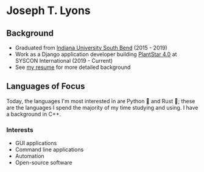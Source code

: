 # Joseph T. Lyons

## Background

- Graduated from [Indiana University South Bend](https://www.iusb.edu/) (2015 - 2019)
- Work as a Django application developer building [PlantStar 4.0](https://www.syscon-intl.com/plantstar) at SYSCON International (2019 - Current)
- See [my resume](https://github.com/JosephTLyons/Resume) for more detailed background

## Languages of Focus

Today, the languages I'm most interested in are Python 🐍 and Rust 🦀; these are the languages I spend the majority of my time studying and using.  I have a background in C++.

### Interests

- GUI applications
- Command line applications
- Automation
- Open-source software
